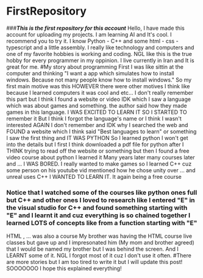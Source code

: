 # FirstRepository
###***This is the first repository for this account***
Hello, I have made this account for uploading my projects.
I am learning AI and It's cool. I recommend you to try it.
I know Python - C++ and some html - css - typescript and a little assembly.
I really like technology and computers and one of my favorite hobbies is working and coding.
NGL like this is the true hobby for every programmer in my oppinion.
I live currently in Iran and It is great for me.
#My story about programming
First I was like sittin at the computer and thinking "I want a app which simulates how to install windows. Because not many people know how to install windows."
So my first main motive was this HOWEVER there were other motives I think like because I learned computers it was cool and etc...
I don't really remember this part but I think I found a website or video IDK which 
I saw a language which was about games and something. the author said how they made games in this language.
I WAS EXCITED TO LEARN IT SO I STARTED TO remember it But I think I forgot the language's name or I think I wasn't interested AGAIN I don't remember and IDK why
I searched the web and FOUND a website which I think said "Best languages to learn" or something
I saw the first thing and IT WAS PYTHON
So I learned python 
I won't get into the details but I first I think downloaded a pdf file for python after I THINK trying to read off the website or something but then I found a free video course about python
I learned it
Many years later many courses later and ...
I WAS BORED. I really wanted to make games so I learned C++ cuz some person on his youtube vid mentioned how he chose unity over ... and unreal uses C++
I WANTED TO LEARN IT.
It again being a free course
### Notice that I watched some of the courses like python ones full but C++ and other ones I loved to research like I entered "E" in the visual studio for C++ and found something starting with "E" and I learnt it and cuz everything is so chained together I learned LOTS of concepts like from a function starting with "E"
HTML , ... was also a course
My brother was having the HTML course live classes but gave up and I impresonated him (My mom and brother agreed) that I would be named my brother but I was behind the screen.
And I LEARNT some of it.
NGL I forgot most of it cuz I don't use it often.
#There are more stories but I am too tired to write it but I will update this post!
SOOOOOOO I hope this explained everything!
